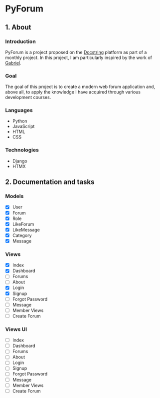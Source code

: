 # PyForum

## 1. About
### Introduction
PyForum is a project proposed on the [Docstring](https://www.docstring.fr/accompagnement/projets/systeme-de-gestion-de-forums/) platform as part of a monthly project. In this project, I am particularly inspired by the work of [Gabriel](https://github.com/gabigab117).

### Goal
The goal of this project is to create a modern web forum application and, above all, to apply the knowledge I have acquired through various development courses.

### Languages
- Python
- JavaScript
- HTML
- CSS

### Technologies
- Django
- HTMX

## 2. Documentation and tasks
### Models
- [x] User
- [x] Forum
- [x] Role
- [x] LikeForum
- [x] LikeMessage
- [x] Category
- [x] Message

### Views
- [x] Index
- [x] Dashboard
- [ ] Forums
- [ ] About
- [x] Login
- [x] Signup
- [ ] Forgot Password
- [ ] Message
- [ ] Member Views
- [ ] Create Forum

### Views UI
- [ ] Index
- [ ] Dashboard
- [ ] Forums
- [ ] About
- [ ] Login
- [ ] Signup
- [ ] Forgot Password
- [ ] Message
- [ ] Member Views
- [ ] Create Forum